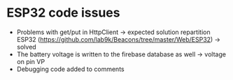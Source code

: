 # ESP32 code issues

* Problems with get/put in HttpClient -> expected solution repartition ESP32 (https://github.com/lab9k/Beacons/tree/master/Web/ESP32) -> solved
* The battery voltage is written to the firebase database as well -> voltage on pin VP
* Debugging code added to comments
